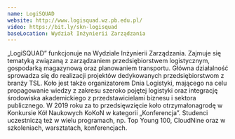 ```yaml
---
name: LogiSQUAD
website: http://www.logisquad.wz.pb.edu.pl/
video: https://bit.ly/skn-logisquad
baseLocation: Wydział Inżynierii Zarządzania
---
```

„LogiSQUAD” funkcjonuje na Wydziale Inżynierii Zarządzania. Zajmuje się tematyką związaną z zarządzaniem przedsiębiorstwem logistycznym, gospodarką magazynową oraz planowaniem transportu. Główna działalność sprowadza się do realizacji projektów dedykowanych przedsiębiorstwom z branży TSL. Koło jest także organizatorem Dnia Logistyki, mającego na celu propagowanie wiedzy z zakresu szeroko pojętej logistyki oraz integrację środowiska akademickiego z przedstawicielami biznesu i sektora publicznego. W 2019 roku za to przedsięwzięcie koło otrzymałonagrodę w Konkursie Kół Naukowych KoKoN w kategorii „Konferencja”. Studenci uczestniczą też w wielu programach, np. Top Young 100, CloudNine oraz w szkoleniach, warsztatach, konferencjach.